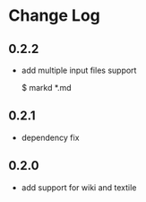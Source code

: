 # Change Log

## 0.2.2
* add multiple input files support

    $ markd *.md

## 0.2.1
* dependency fix

## 0.2.0
* add support for wiki and textile